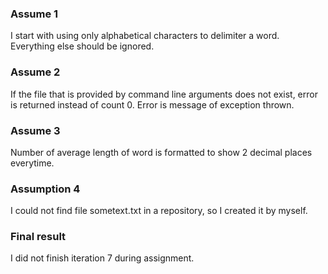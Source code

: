### Assume 1
I start with using only alphabetical characters to delimiter a word. Everything else should be ignored.

### Assume 2
If the file that is provided by command line arguments does not exist, error is returned instead of count 0.
Error is message of exception thrown.

### Assume 3
Number of average length of word is formatted to show 2 decimal places everytime.

### Assumption 4
I could not find file sometext.txt in a repository, so I created it by myself.

### Final result
I did not finish iteration 7 during assignment.
